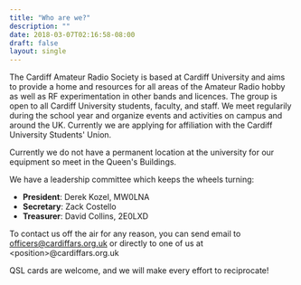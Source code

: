 ```yaml
---
title: "Who are we?"
description: ""
date: 2018-03-07T02:16:58-08:00
draft: false
layout: single
---
```


The Cardiff Amateur Radio Society is based at Cardiff University and aims to provide a home and resources for all areas of the Amateur Radio hobby as well as RF experimentation in other bands and licences. The group is open to all Cardiff University students, faculty, and staff. We meet regularily during the school year and organize events and activities on campus and around the UK. Currently we are applying for affiliation with the Cardiff University Students' Union.

Currently we do not have a permanent location at the university for our equipment so meet in the Queen's Buildings. 

We have a leadership committee which keeps the wheels turning:

* **President**: Derek Kozel, MW0LNA
* **Secretary**: Zack Costello
* **Treasurer**: David Collins, 2E0LXD

To contact us off the air for any reason, you can send email to officers@cardiffars.org.uk or directly to one of us at \<position\>@cardiffars.org.uk

QSL cards are welcome, and we will make every effort to reciprocate!

